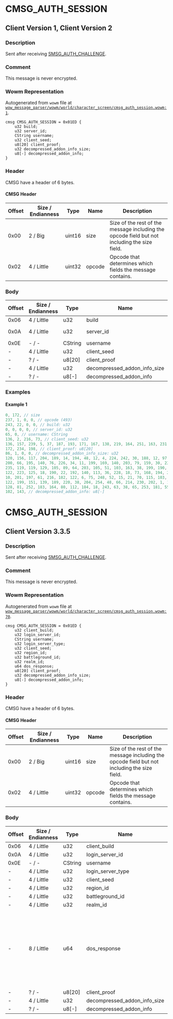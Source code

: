 # CMSG_AUTH_SESSION

## Client Version 1, Client Version 2

### Description

Sent after receiving [SMSG_AUTH_CHALLENGE](./smsg_auth_challenge.md).

### Comment

This message is never encrypted.

### Wowm Representation

Autogenerated from `wowm` file at [`wow_message_parser/wowm/world/character_screen/cmsg_auth_session.wowm:1`](https://github.com/gtker/wow_messages/tree/main/wow_message_parser/wowm/world/character_screen/cmsg_auth_session.wowm#L1).
```rust,ignore
cmsg CMSG_AUTH_SESSION = 0x01ED {
    u32 build;
    u32 server_id;
    CString username;
    u32 client_seed;
    u8[20] client_proof;
    u32 decompressed_addon_info_size;
    u8[-] decompressed_addon_info;
}
```
### Header

CMSG have a header of 6 bytes.

#### CMSG Header

| Offset | Size / Endianness | Type   | Name   | Description |
| ------ | ----------------- | ------ | ------ | ----------- |
| 0x00   | 2 / Big           | uint16 | size   | Size of the rest of the message including the opcode field but not including the size field.|
| 0x02   | 4 / Little        | uint32 | opcode | Opcode that determines which fields the message contains.|

### Body

| Offset | Size / Endianness | Type | Name | Description | Comment |
| ------ | ----------------- | ---- | ---- | ----------- | ------- |
| 0x06 | 4 / Little | u32 | build |  |  |
| 0x0A | 4 / Little | u32 | server_id | This is sent to the client in [CMD_REALM_LIST_Server](./cmd_realm_list_server.md). |  |
| 0x0E | - / - | CString | username |  |  |
| - | 4 / Little | u32 | client_seed |  |  |
| - | ? / - | u8[20] | client_proof |  |  |
| - | 4 / Little | u32 | decompressed_addon_info_size |  |  |
| - | ? / - | u8[-] | decompressed_addon_info |  |  |

### Examples

#### Example 1

```c
0, 172, // size
237, 1, 0, 0, // opcode (493)
243, 22, 0, 0, // build: u32
0, 0, 0, 0, // server_id: u32
65, 0, // username: CString
136, 2, 216, 73, // client_seed: u32
136, 157, 239, 5, 37, 187, 193, 171, 167, 138, 219, 164, 251, 163, 231, 126, 103, 
172, 234, 198, // client_proof: u8[20]
86, 1, 0, 0, // decompressed_addon_info_size: u32
120, 156, 117, 204, 189, 14, 194, 48, 12, 4, 224, 242, 30, 188, 12, 97, 64, 149, 
200, 66, 195, 140, 76, 226, 34, 11, 199, 169, 140, 203, 79, 159, 30, 22, 36, 6, 115, 
235, 119, 119, 129, 105, 89, 64, 203, 105, 51, 103, 163, 38, 199, 190, 91, 213, 199, 
122, 223, 125, 18, 190, 22, 192, 140, 113, 36, 228, 18, 73, 168, 194, 228, 149, 72, 
10, 201, 197, 61, 216, 182, 122, 6, 75, 248, 52, 15, 21, 70, 115, 103, 187, 56, 204, 
122, 199, 151, 139, 189, 220, 38, 204, 254, 48, 66, 214, 230, 202, 1, 168, 184, 144, 
128, 81, 252, 183, 164, 80, 112, 184, 18, 243, 63, 38, 65, 253, 181, 55, 144, 25, 
102, 143, // decompressed_addon_info: u8[-]
```
# CMSG_AUTH_SESSION

## Client Version 3.3.5

### Description

Sent after receiving [SMSG_AUTH_CHALLENGE](./smsg_auth_challenge.md).

### Comment

This message is never encrypted.

### Wowm Representation

Autogenerated from `wowm` file at [`wow_message_parser/wowm/world/character_screen/cmsg_auth_session.wowm:70`](https://github.com/gtker/wow_messages/tree/main/wow_message_parser/wowm/world/character_screen/cmsg_auth_session.wowm#L70).
```rust,ignore
cmsg CMSG_AUTH_SESSION = 0x01ED {
    u32 client_build;
    u32 login_server_id;
    CString username;
    u32 login_server_type;
    u32 client_seed;
    u32 region_id;
    u32 battleground_id;
    u32 realm_id;
    u64 dos_response;
    u8[20] client_proof;
    u32 decompressed_addon_info_size;
    u8[-] decompressed_addon_info;
}
```
### Header

CMSG have a header of 6 bytes.

#### CMSG Header

| Offset | Size / Endianness | Type   | Name   | Description |
| ------ | ----------------- | ------ | ------ | ----------- |
| 0x00   | 2 / Big           | uint16 | size   | Size of the rest of the message including the opcode field but not including the size field.|
| 0x02   | 4 / Little        | uint32 | opcode | Opcode that determines which fields the message contains.|

### Body

| Offset | Size / Endianness | Type | Name | Description | Comment |
| ------ | ----------------- | ---- | ---- | ----------- | ------- |
| 0x06 | 4 / Little | u32 | client_build |  |  |
| 0x0A | 4 / Little | u32 | login_server_id |  |  |
| 0x0E | - / - | CString | username |  |  |
| - | 4 / Little | u32 | login_server_type |  |  |
| - | 4 / Little | u32 | client_seed |  |  |
| - | 4 / Little | u32 | region_id |  |  |
| - | 4 / Little | u32 | battleground_id |  |  |
| - | 4 / Little | u32 | realm_id |  |  |
| - | 8 / Little | u64 | dos_response |  | Purpose and exact meaning of name unknown.<br/>TrinityCore has this name but never uses the variable afterwards. |
| - | ? / - | u8[20] | client_proof |  |  |
| - | 4 / Little | u32 | decompressed_addon_info_size |  |  |
| - | ? / - | u8[-] | decompressed_addon_info |  |  |

